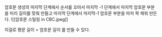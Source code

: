 암호문 생성의 마지막 단계에서 순서를 꼬아서
마지막 -1 단계에서 마지막 암호문 부분을 미리 길이를 맞춰 만들고
마지막 단계에서 마지막-1 암호문 부분을 마저 꽉 채워 만든다.
![[암호문 스틸링 in CBC.jpeg]]

이걸로 
평문 길이 = 암호문 길이
를 만들 수 있다.
